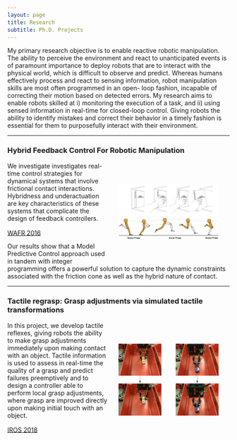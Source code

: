 ```yaml
---
layout: page
title: Research 
subtitle: Ph.D. Projects
---
```


My primary research objective is to enable reactive robotic manipulation. The ability to perceive the environment and react to unanticipated events is of paramount importance to deploy robots that are to interact with the physical world, which is difficult to observe and predict. Whereas humans effectively process and react to sensing information, robot manipulation skills are most often programmed in an open- loop fashion, incapable of correcting their motion based on detected errors.
My research aims to enable robots skilled at i) monitoring the execution of a task, and ii) using sensed information in real-time for closed-loop control. Giving robots the ability to identify mistakes and correct their behavior in a timely fashion is essential for them to purposefully interact with their environment.


<!-- Entry 1 -->
  ---
  <h3>
    Hybrid Feedback Control For Robotic Manipulation
  </h3>
  <p>
		<img src="/img/hybrid_behavior.png" alt="Tactile" style="float:right;width:45%;" hspace="25" vspace="50">
	</p>
  <p>
        We investigate investigates real-time control strategies 
        for dynamical systems that involve frictional contact interactions. 
        Hybridness and underactuation are key characteristics of these systems 
        that  complicate the design of feedback controllers.
  <p>
    <a href="https://arxiv.org/abs/1611.08268"
    class="button" style="vertical-align:middle"><span>WAFR 2016</span></a>
  </p>
  <p> Our results show that a Model Predictive Control approach used in tandem 
  with integer programming offers a powerful solution to capture the dynamic 
  constraints associated with the friction cone as well as the hybrid nature 
  of contact.
  </p>

<!-- Entry 2 -->
  ---
  <h3>
    Tactile regrasp: Grasp adjustments via simulated tactile transformations
  </h3>
  <p>
		<img src="/img/tactile_regrasp_vertical.png" alt="Tactile" style="float:right;width:45%;" hspace="25" vspace="50">
	</p>
  <p>
        In this project, we develop tactile reflexes, giving robots the ability to make grasp adjustments immediately 
        upon making contact with an object. Tactile information is used to assess in real-time 
        the quality of a grasp and predict failures preemptively and to design a controller able to perform local grasp 
        adjustments, where grasp are improved directly upon making initial touch with an object. 
	</p>
  <p>
    <a href="https://arxiv.org/abs/1803.01940"
    class="button" style="vertical-align:middle"><span>IROS 2018</span></a>
		
  </p>
